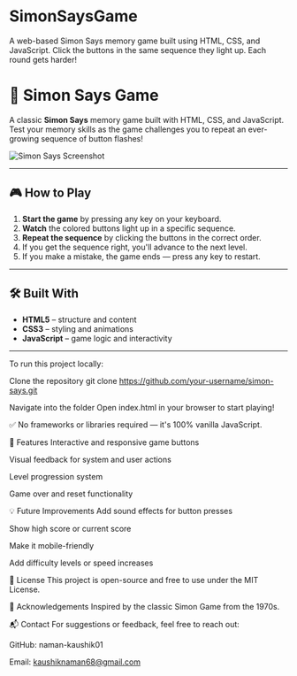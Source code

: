 # SimonSaysGame
A web-based Simon Says memory game built using HTML, CSS, and JavaScript. Click the buttons in the same sequence they light up. Each round gets harder!

# 🧠 Simon Says Game

A classic **Simon Says** memory game built with HTML, CSS, and JavaScript. Test your memory skills as the game challenges you to repeat an ever-growing sequence of button flashes!

![Simon Says Screenshot]() 

---

## 🎮 How to Play

1. **Start the game** by pressing any key on your keyboard.
2. **Watch** the colored buttons light up in a specific sequence.
3. **Repeat the sequence** by clicking the buttons in the correct order.
4. If you get the sequence right, you'll advance to the next level.
5. If you make a mistake, the game ends — press any key to restart.

---

## 🛠️ Built With

- **HTML5** – structure and content
- **CSS3** – styling and animations
- **JavaScript** – game logic and interactivity

---

To run this project locally:

Clone the repository
git clone https://github.com/your-username/simon-says.git

Navigate into the folder
Open index.html in your browser to start playing!

✅ No frameworks or libraries required — it's 100% vanilla JavaScript.

🌟 Features
Interactive and responsive game buttons

Visual feedback for system and user actions

Level progression system

Game over and reset functionality

💡 Future Improvements
Add sound effects for button presses

Show high score or current score

Make it mobile-friendly

Add difficulty levels or speed increases

📝 License
This project is open-source and free to use under the MIT License.

🙌 Acknowledgements
Inspired by the classic Simon Game from the 1970s.

📬 Contact
For suggestions or feedback, feel free to reach out:

GitHub: naman-kaushik01

Email: kaushiknaman68@gmail.com


